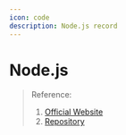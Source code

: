 ```yaml
---
icon: code
description: Node.js record
---
```


# Node.js



> Reference:
> 1. [Official Website](https://nodejs.org/en)
> 2. [Repository](https://github.com/nodejs/node)